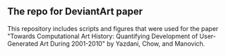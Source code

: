 ## The repo for DeviantArt paper

This repository includes scripts and figures that were used for the paper "Towards Computational Art History: Quantifying Development of User-Generated Art During 2001-2010" by Yazdani, Chow, and Manovich.

